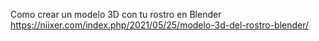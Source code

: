 
Como crear un modelo 3D con tu rostro en Blender
https://niixer.com/index.php/2021/05/25/modelo-3d-del-rostro-blender/
